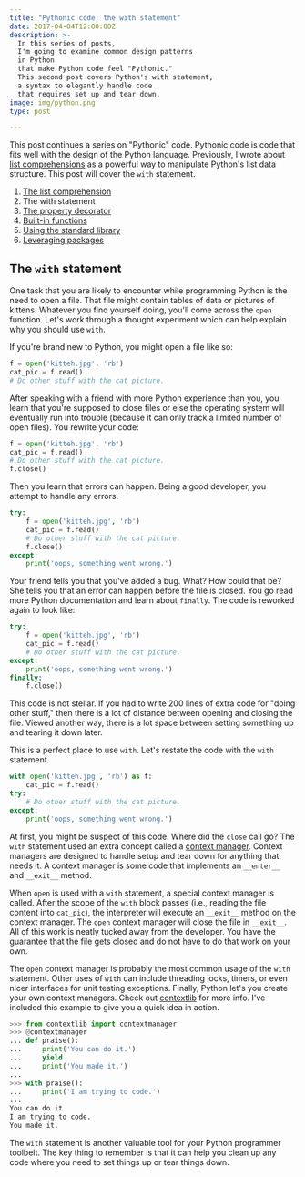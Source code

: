 ```yaml
---
title: "Pythonic code: the with statement"
date: 2017-04-04T12:00:00Z
description: >-
  In this series of posts,
  I'm going to examine common design patterns
  in Python
  that make Python code feel "Pythonic."
  This second post covers Python's with statement,
  a syntax to elegantly handle code
  that requires set up and tear down.
image: img/python.png
type: post

---
```


This post continues a series
on "Pythonic" code.
Pythonic code is code
that fits well
with the design
of the Python language.
Previously,
I wrote about
[list comprehensions](/2017/pythonic-code-the-list-comprehension.html)
as a powerful way to manipulate Python's list data structure.
This post will cover the `with` statement.

1. [The list comprehension](/2017/pythonic-code-the-list-comprehension.html)
2. The with statement
3. [The property decorator](/2017/pythonic-code-the-property-decorator.html)
4. [Built-in functions](/2017/pythonic-code-built-in-functions.html)
5. [Using the standard library](/2017/pythonic-code-using-standard-library.html)
6. [Leveraging packages](/2017/pythonic-code-leveraging-packages.html)

## The `with` statement

One task that you are likely to encounter
while programming Python
is the need to open a file.
That file might contain tables of data
or pictures of kittens.
Whatever you find yourself doing,
you'll come across the `open` function.
Let's work through a thought experiment
which can help explain why you should use `with`.

If you're brand new to Python,
you might open a file like so:

```python
f = open('kitteh.jpg', 'rb')
cat_pic = f.read()
# Do other stuff with the cat picture.
```

After speaking with a friend
with more Python experience than you,
you learn that you're supposed to close files
or else the operating system will eventually run into trouble
(because it can only track a limited number of open files).
You rewrite your code:

```python
f = open('kitteh.jpg', 'rb')
cat_pic = f.read()
# Do other stuff with the cat picture.
f.close()
```

Then you learn that errors can happen.
Being a good developer,
you attempt to handle any errors.

```python
try:
    f = open('kitteh.jpg', 'rb')
    cat_pic = f.read()
    # Do other stuff with the cat picture.
    f.close()
except:
    print('oops, something went wrong.')
```

Your friend tells you that you've added a bug.
What?
How could that be?
She tells you
that an error can happen
before the file is closed.
You go read more Python documentation
and learn about `finally`.
The code is reworked again to look like:

```python
try:
    f = open('kitteh.jpg', 'rb')
    cat_pic = f.read()
    # Do other stuff with the cat picture.
except:
    print('oops, something went wrong.')
finally:
    f.close()
```

This code is not stellar.
If you had to write 200 lines
of extra code
for "doing other stuff,"
then there is a lot of distance
between opening and closing the file.
Viewed another way,
there is a lot space
between setting something up
and tearing it down later.

This is a perfect place to use `with`.
Let's restate the code with the `with` statement.

```python
with open('kitteh.jpg', 'rb') as f:
    cat_pic = f.read()
try:
    # Do other stuff with the cat picture.
except:
    print('oops, something went wrong.')
```

At first,
you might be suspect
of this code.
Where did the `close` call go?
The `with` statement used an extra concept
called a
[context manager](https://docs.python.org/3/reference/datamodel.html#context-managers).
Context managers are designed
to handle setup and tear down
for anything that needs it.
A context manager is some code
that implements an `__enter__` and `__exit__` method.

When `open` is used with a `with` statement,
a special context manager is called.
After the scope of the `with` block passes
(i.e., reading the file content into `cat_pic`),
the interpreter will execute an `__exit__`
method on the context manager.
The `open` context manager will close the file
in `__exit__`.
All of this work is neatly tucked away
from the developer.
You have the guarantee
that the file gets closed
and do not have to do that work
on your own.

The `open` context manager is probably the most common usage
of the `with` statement.
Other uses of `with` can include threading locks,
timers,
or even nicer interfaces for unit testing exceptions.
Finally,
Python let's you create your own context managers.
Check out [contextlib](https://docs.python.org/3/library/contextlib.html)
for more info.
I've included this example to give you a quick idea in action.

```python
>>> from contextlib import contextmanager
>>> @contextmanager
... def praise():
...     print('You can do it.')
...     yield
...     print('You made it.')
...
>>> with praise():
...     print('I am trying to code.')
...
You can do it.
I am trying to code.
You made it.
```

The `with` statement is another valuable tool
for your Python programmer toolbelt.
The key thing to remember is that it can help you clean up any code
where you need to set things up
or tear things down.

